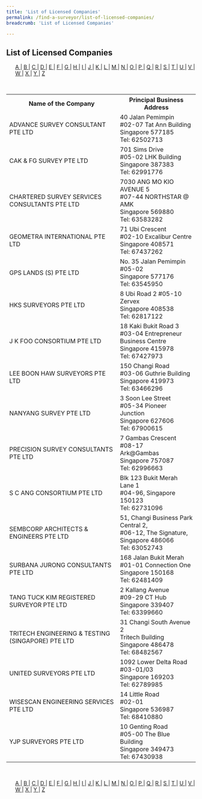 ```yaml
---
title: 'List of Licensed Companies'
permalink: /find-a-surveyor/list-of-licensed-companies/
breadcrumb: 'List of Licensed Companies'

---
```



<style>
ol{
    list-style: none;
    margin-left: 0;
  } 
 li{   
    display: inline;
  }
 </style>
## List of Licensed Companies

<ol>
  <li><a href="#A">A </a></li>
  <li>|</li>
  <li><a href="#B">B </a></li>
  <li>|</li>
  <li><a href="#C">C </a></li>
  <li>|</li>
  <li><a href="#D">D </a></li>
  <li>|</li>
  <li><a href="#E">E </a></li>
  <li>|</li>
  <li><a href="#F">F </a></li>
  <li>|</li>
  <li><a href="#G">G </a></li>
  <li>|</li>
  <li><a href="#H">H </a></li>
  <li>|</li>
  <li><a href="#I">I </a></li>
  <li>|</li>
  <li><a href="#J">J </a></li>
  <li>|</li>
  <li><a href="#K">K </a></li>
  <li>|</li>
  <li><a href="#L">L </a></li>
  <li>|</li>
  <li><a href="#M">M </a></li>
  <li>|</li>
  <li><a href="#N">N </a></li>
  <li>|</li>
  <li><a href="#O">O </a></li>
  <li>|</li>
  <li><a href="#P">P </a></li>
  <li>|</li>
  <li><a href="#Q">Q </a></li>
  <li>|</li>
  <li><a href="#R">R </a></li>
  <li>|</li>
  <li><a href="#S">S </a></li>
  <li>|</li>
  <li><a href="#T">T </a></li>
  <li>|</li>
  <li><a href="#U">U </a></li>
  <li>|</li>
  <li><a href="#V">V </a></li>
  <li>|</li>
  <li><a href="#W">W </a></li>
  <li>|</li>
  <li><a href="#X">X </a></li>
  <li>|</li>
  <li><a href="#Y">Y </a></li>
  <li>|</li>
  <li><a href="#Z">Z </a></li>
</ol><br>

<table>
    <tr>
    <tr>
    <tr>    
    <th>Name of the Company</th>
    <th>Principal Business Address</th>
  </tr>
  <tr>
    <td><a id="A"></a>ADVANCE SURVEY CONSULTANT PTE LTD</td>
    <td>
        40 Jalan Pemimpin<br>
        #02-07 Tat Ann Building<br>
        Singapore 577185<br>
        Tel: 62502713</td>
  </tr>
  <tr>
    <td><a id="C"></a>CAK & FG SURVEY PTE LTD</td>
    <td>
        701 Sims Drive<br>
        #05-02 LHK Building<br>
        Singapore 387383<br>
        Tel: 62991776</td>
  </tr>
  <tr>
    <td><a id="C"></a>CHARTERED SURVEY SERVICES CONSULTANTS PTE LTD</td>
    <td>
        7030 ANG MO KIO AVENUE 5<br>
        #07-44 NORTHSTAR @ AMK<br>
        Singapore 569880<br>
        Tel: 63583282</td>
  </tr>
  </tr> 
    <td><a id="G"></a>GEOMETRA INTERNATIONAL PTE LTD</td>
    <td>
        71 Ubi Crescent<br>
        #02-10 Excalibur Centre<br>
        Singapore 408571<br>
        Tel: 67437262</td>
  </tr>
  <tr>
    <td><a id="G"></a>GPS LANDS (S) PTE LTD</td>
    <td>
        No. 35 Jalan Pemimpin<br>
        #05-02<br>
        Singapore 577176<br>
        Tel: 63545950</td>
  </tr>
  <tr>
    <td><a id="H"></a>HKS SURVEYORS PTE LTD</td>
    <td>
        8 Ubi Road 2 #05-10<br>
        Zervex<br>
        Singapore 408538<br>
        Tel: 62817122</td>
  </tr>
  <tr>
    <td><a id="J"></a>J K FOO CONSORTIUM PTE LTD</td>
    <td>
        18 Kaki Bukit Road 3<br>
        #03-04 Entrepreneur Business Centre<br>
        Singapore 415978<br>
        Tel: 67427973</td>
  </tr>
  <tr>
    <td><a id="L"></a>LEE BOON HAW SURVEYORS PTE LTD</td>
    <td>
      150 Changi Road<br>
      #03-06 Guthrie Building<br>
      Singapore 419973<br>
      Tel: 63466296</td>
  </tr>
  <tr>
    <td><a id="N"></a>NANYANG SURVEY PTE LTD</td>
    <td>
      3 Soon Lee Street<br>
      #05-34 Pioneer Junction<br>
      Singapore 627606<br>
      Tel: 67900615</td>
  </tr>
  <tr>
    <td><a id="P"></a>PRECISION SURVEY CONSULTANTS PTE LTD</td>
    <td>
        7 Gambas Crescent #08-17<br>
        Ark@Gambas<br>
        Singapore 757087<br>
        Tel: 62996663</td>
  </tr>
  <tr>
    <td><a id="S"></a>S C ANG CONSORTIUM PTE LTD</td>
    <td>
        Blk 123 Bukit Merah Lane 1<br>
        #04-96, Singapore 150123<br>
        Tel: 62731096</td>
  </tr>
  <tr>
    <td><a id="S"></a>SEMBCORP ARCHITECTS & ENGINEERS PTE LTD</td>
    <td>
        51, Changi Business Park Central 2,<br>
        #06-12, The Signature,<br>
        Singapore 486066<br>
        Tel: 63052743</td>
  </tr>
  <tr>
    <td><a id="S"></a>SURBANA JURONG CONSULTANTS PTE LTD</td>
    <td>
        168 Jalan Bukit Merah<br>
        #01-01 Connection One<br>
        Singapore 150168<br>
        Tel: 62481409</td>
  </tr>
  <tr>
    <td><a id="T"></a>TANG TUCK KIM REGISTERED SURVEYOR PTE LTD</td>
    <td>
        2 Kallang Avenue<br>
        #09-29 CT Hub<br>
        Singapore 339407<br>
        Tel: 63399660</td>
  </tr>
  <tr>
    <td><a id="T"></a>TRITECH ENGINEERING & TESTING (SINGAPORE) PTE LTD</td>
    <td>
        31 Changi South Avenue 2<br>
        Tritech Building<br>
        Singapore 486478<br>
        Tel: 68482567</td>
  </tr>
  <tr>
    <td><a id="U"></a>UNITED SURVEYORS PTE LTD</td>
    <td>
        1092 Lower Delta Road<br>
        #03-01/03<br>
        Singapore 169203<br>
        Tel: 62789985</td>
  </tr>
  <tr>
    <td><a id="W"></a>WISESCAN ENGINEERING SERVICES PTE LTD</td>
    <td>
        14 Little Road<br>
        #02-01<br>
        Singapore 536987<br>
        Tel: 68410880</td>
  </tr>
  <tr>
    <td><a id="Y"></a>YJP SURVEYORS PTE LTD</td>
    <td>
        10 Genting Road<br>
        #05-00 The Blue Building<br>
        Singapore 349473<br>
        Tel: 67430938</td>
  </tr>
</table><br>

<ol>
  <li><a href="#A">A </a></li>
  <li>|</li>
  <li><a href="#B">B </a></li>
  <li>|</li>
  <li><a href="#C">C </a></li>
  <li>|</li>
  <li><a href="#D">D </a></li>
  <li>|</li>
  <li><a href="#E">E </a></li>
  <li>|</li>
  <li><a href="#F">F </a></li>
  <li>|</li>
  <li><a href="#G">G </a></li>
  <li>|</li>
  <li><a href="#H">H </a></li>
  <li>|</li>
  <li><a href="#I">I </a></li>
  <li>|</li>
  <li><a href="#J">J </a></li>
  <li>|</li>
  <li><a href="#K">K </a></li>
  <li>|</li>
  <li><a href="#L">L </a></li>
  <li>|</li>
  <li><a href="#M">M </a></li>
  <li>|</li>
  <li><a href="#N">N </a></li>
  <li>|</li>
  <li><a href="#O">O </a></li>
  <li>|</li>
  <li><a href="#P">P </a></li>
  <li>|</li>
  <li><a href="#Q">Q </a></li>
  <li>|</li>
  <li><a href="#R">R </a></li>
  <li>|</li>
  <li><a href="#S">S </a></li>
  <li>|</li>
  <li><a href="#T">T </a></li>
  <li>|</li>
  <li><a href="#U">U </a></li>
  <li>|</li>
  <li><a href="#V">V </a></li>
  <li>|</li>
  <li><a href="#W">W </a></li>
  <li>|</li>
  <li><a href="#X">X </a></li>
  <li>|</li>
  <li><a href="#Y">Y </a></li>
  <li>|</li>
  <li><a href="#Z">Z </a></li>
</ol>
